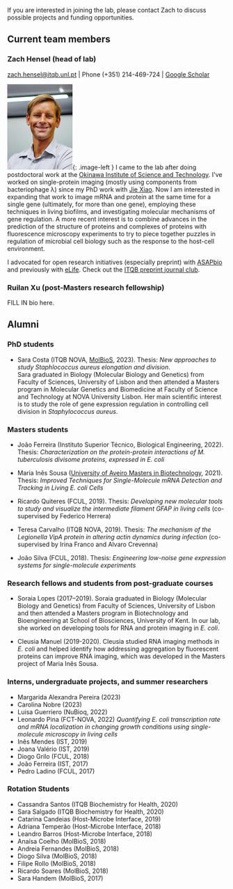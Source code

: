 If you are interested in joining the lab, please contact Zach to discuss possible projects and funding opportunities.

## Current team members

### Zach Hensel (head of lab)

[zach.hensel@itqb.unl.pt](mailto:zach.hensel@itqb.unl.pt) | Phone (+351) 214-469-724 | [Google Scholar](https://scholar.google.pt/citations?user=QwsENLQAAAAJ&hl=en) 

![Zach](img/zach.jpg){: .image-left } I came to the lab after doing postdoctoral work at the [Okinawa Institute of Science and Technology](https://www.oist.jp/). I've worked on single-protein imaging (mostly using components from bacteriophage λ) since my PhD work with [Jie Xiao](http://xiao.med.jhmi.edu/). Now I am interested in expanding that work to image mRNA and protein at the same time for a single gene (ultimately, for more than one gene), employing these techniques in living biofilms, and investigating molecular mechanisms of gene regulation. A more recent interest is to combine advances in the prediction of the structure of proteins and complexes of proteins with fluorescence microscopy experiments to try to piece together puzzles in regulation of microbial cell biology such as the response to the host-cell environment.

I advocated for open research initiatives (especially preprint) with [ASAPbio](http://asapbio.org/asapbio-ambassadors) and previously with [eLife](https://elifesciences.org/inside-elife/912b0679/early-career-advisory-group-elife-welcomes-150-ambassadors-of-good-practice-in-science). Check out the [ITQB preprint journal club](preprintjc).

### Ruilan Xu (post-Masters research fellowship)

FILL IN bio here.

## Alumni

### PhD students

* Sara Costa (ITQB NOVA, [MolBioS](http://www.itqb.unl.pt/education/phd-molecular-bioscience), 2023). Thesis: *New approaches to study Staphlococcus aureus elongation and division*.\
Sara graduated in Biology (Molecular Biology and Genetics) from Faculty of Sciences, University of Lisbon and then attended a Masters program in Molecular Genetics and Biomedicine at Faculty of Science and Technology at NOVA University Lisbon. Her main scientific interest is to study the role of gene expression regulation in controlling cell division in *Staphylococcus aureus*.

### Masters students

* João Ferreira (Instituto Superior Técnico, Biological Engineering, 2022). Thesis: *Characterization on the protein-protein interactions of M. tuberculosis divisome proteins, expressed in E. coli*

* Maria Inês Sousa ([University of Aveiro Masters in Biotechnology](https://www.ua.pt/pt/curso/187), 2021). Thesis: *Improved Techniques for Single-Molecule mRNA Detection and Tracking in Living E. coli Cells*

* Ricardo Quiteres (FCUL, 2019). Thesis: *Developing new molecular tools to study and visualize the intermediate filament GFAP in living cells* (co-supervised by Federico Herrera)

* Teresa Carvalho (ITQB NOVA, 2019). Thesis: *The mechanism of the Legionella VipA protein in altering actin dynamics during infection* (co-supervised by Irina Franco and Alvaro Crevenna)

* João Silva (FCUL, 2018). Thesis: *Engineering low-noise gene expression systems for single-molecule experiments*

### Research fellows and students from post-graduate courses

* Soraia Lopes (2017–2019). Soraia graduated in Biology (Molecular Biology and Genetics) from Faculty of Sciences, University of Lisbon and then attended a Masters program in Biotechnology and Bioengineering at School of Biosciences, University of Kent. In our lab, she worked on developing tools for RNA and protein imaging in *E. coli*.

* Cleusia Manuel (2019-2020). Cleusia studied RNA imaging methods in *E. coli* and helped identify how addressing aggregation by fluorescent proteins can improve RNA imaging, which was developed in the Masters project of Maria Inês Sousa.

### Interns, undergraduate projects, and summer researchers

* Margarida Alexandra Pereira (2023)
* Carolina Nobre (2023)
* Luisa Guerriero (NuBioq, 2022)
* Leonardo Pina (FCT-NOVA, 2022) *Quantifying E. coli transcription rate and mRNA localization in changing growth conditions using single-molecule microscopy in living cells*
* Inês Mendes (IST, 2019)
* Joana Valério (IST, 2019)
* Diogo Grilo (FCUL, 2018)
* João Ferreira (IST, 2017)
* Pedro Ladino (FCUL, 2017)

### Rotation Students

* Cassandra Santos (ITQB Biochemistry for Health, 2020)
* Sara Salgado (ITQB Biochemistry for Health, 2020)
* Catarina Candeias (Host-Microbe Interface, 2019)
* Adriana Temperão (Host-Microbe Interface, 2018)
* Leandro Barros (Host-Microbe Interface, 2018)
* Anaísa Coelho (MolBioS, 2018)
* Andreia Fernandes (MolBioS, 2018)
* Diogo Silva (MolBioS, 2018)
* Filipe Rollo (MolBioS, 2018)
* Ricardo Soares (MolBioS, 2018)
* Sara Handem (MolBioS, 2017)